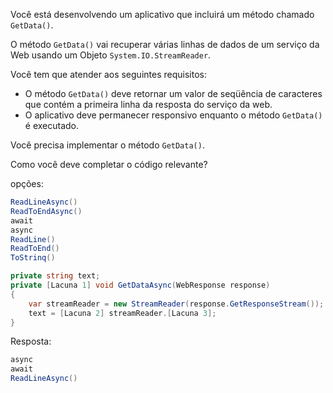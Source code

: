 ﻿Você está desenvolvendo um aplicativo que incluirá um método chamado `GetData()`.

O método `GetData()` vai recuperar várias linhas de dados de um serviço da Web usando um
Objeto `System.IO.StreamReader`.

Você tem que atender aos seguintes requisitos:

- O método `GetData()` deve retornar um valor de seqüência de caracteres que contém a primeira linha da resposta do serviço da web.
- O aplicativo deve permanecer responsivo enquanto o método `GetData()` é executado.

Você precisa implementar o método `GetData()`.

Como você deve completar o código relevante?

opções:

```csharp
ReadLineAsync()
ReadToEndAsync()
await
async
ReadLine()
ReadToEnd()
ToStrinq()
```

```csharp
private string text;
private [Lacuna 1] void GetDataAsync(WebResponse response)
{
    var streamReader = new StreamReader(response.GetResponseStream());
    text = [Lacuna 2] streamReader.[Lacuna 3];
}
```

Resposta:

```csharp
async
await
ReadLineAsync()
```
